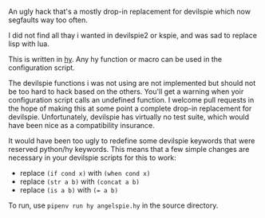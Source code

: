 An ugly hack that's a mostly drop-in replacement for devilspie which now segfaults way too often. 

I did not find all thay i wanted in devilspie2 or kspie, and was sad to replace lisp with lua.

This is written in [hy](http://hylang.org/). Any hy function or macro can be used in the configuration script.

The devilspie functions i was not using are not implemented but should not be too hard to hack based on the others. You'll get a warning when yoir configuration script calls an undefined function. I welcome pull requests in the hope of making this at some point a complete drop-in replacement for devilspie. Unfortunately, devilspie has virtually no test suite, which would have been nice as a compatibility insurance.

It would have been too ugly to redefine some devilspie keywords that were reserved python/hy keywords. This means that a few simple changes are necessary in your devilspie scripts for this to work:
- replace `(if cond x)` with `(when cond x)`
- replace `(str a b)` with `(concat a b)`
- replace `(is a b)` with `(= a b)`

To run, use `pipenv run hy angelspie.hy` in the source directory.
